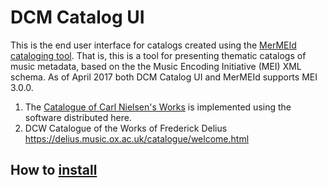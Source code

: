 # DCM Catalog UI

This is the end user interface for catalogs created using the [MerMEId cataloging tool](https://github.com/Det-Kongelige-Bibliotek/MerMEId).
That is, this is a tool for presenting thematic catalogs of music metadata, based on the the Music Encoding Initiative (MEI) XML schema. As of April 2017 both DCM Catalog UI and MerMEId supports MEI 3.0.0.

1. The [Catalogue of Carl Nielsen's Works](http://www.kb.dk/dcm/cnw/navigation.xq) is implemented using the software distributed here. 
2. DCW Catalogue of the Works of Frederick Delius https://delius.music.ox.ac.uk/catalogue/welcome.html

## How to [install](INSTALL.md)

